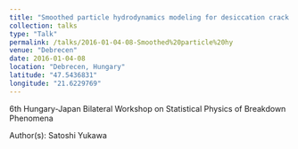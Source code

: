 ```yaml
---
title: "Smoothed particle hydrodynamics modeling for desiccation crack pattern"
collection: talks
type: "Talk"
permalink: /talks/2016-01-04-08-Smoothed%20particle%20hy
venue: "Debrecen"
date: 2016-01-04-08
location: "Debrecen, Hungary"
latitude: "47.5436831"
longitude: "21.6229769"
---
```


6th Hungary-Japan Bilateral Workshop on Statistical Physics of Breakdown Phenomena

Author(s): Satoshi Yukawa
